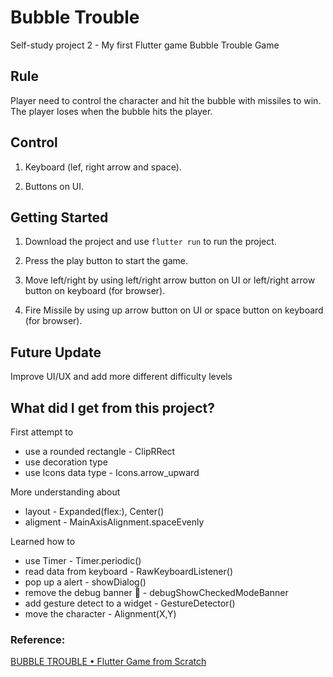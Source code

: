 # Bubble Trouble

Self-study project 2 - My first Flutter game Bubble Trouble Game

## Rule

Player need to control the character and hit the bubble with missiles to win. The player loses when the bubble hits the player.

## Control

1. Keyboard (lef, right arrow and space).

2. Buttons on UI.

## Getting Started

1. Download the project and use ``` flutter run ``` to run the project.

2. Press the play button to start the game.

3. Move left/right by using left/right arrow button on UI or left/right arrow button on keyboard (for browser).

4. Fire Missile by using up arrow button on UI or space button on keyboard (for browser).

## Future Update
Improve UI/UX and add more different difficulty levels

## What did I get from this project?

First attempt to
- use a rounded rectangle - ClipRRect
- use decoration type
- use Icons data type - Icons.arrow_upward

More understanding about 
- layout - Expanded(flex:), Center()
- aligment -  MainAxisAlignment.spaceEvenly

Learned how to 
- use Timer - Timer.periodic()
- read data from keyboard - RawKeyboardListener()
- pop up a alert - showDialog()
- remove the debug banner 🤣 - debugShowCheckedModeBanner
- add gesture detect to a widget - GestureDetector()
- move the character - Alignment(X,Y)


### Reference:

[BUBBLE TROUBLE • Flutter Game from Scratch
](https://www.youtube.com/watch?v=fhYHgJAw48c&list=PLlvRDpXh1Se6kipeBLiF1xByAEmxYie6J&index=2&ab_channel=MitchKoko)
